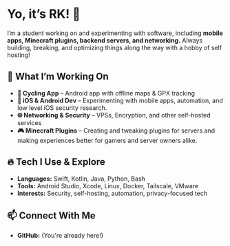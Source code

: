 # Yo, it’s RK!  👋  

I’m a student working on and experimenting with software, including **mobile apps, Minecraft plugins, backend servers, and networking.** Always building, breaking, and optimizing things along the way with a hobby of self hosting!

## 🔧 What I’m Working On  
- **🚴 Cycling App** – Android app with offline maps & GPX tracking  
- **📱 iOS & Android Dev** – Experimenting with mobile apps, automation, and low level iOS security research.  
- **🌐 Networking & Security** – VPSs, Encryption, and other self-hosted services  
- **🎮 Minecraft Plugins** – Creating and tweaking plugins for servers and making experiences better for gamers and server owners alike.

## 🔥 Tech I Use & Explore  
- **Languages:** Swift, Kotlin, Java, Python, Bash  
- **Tools:** Android Studio, Xcode, Linux, Docker, Tailscale, VMware 
- **Interests:** Security, self-hosting, automation, privacy-focused tech  

## 📫 Connect With Me  
- **GitHub:** (You're already here!)  

<!--
**RKDUDE02/RKDUDE02** is a ✨ _special_ ✨ repository because its `README.md` (this file) appears on your GitHub profile.

Here are some ideas to get you started:

- 🔭 I’m currently working on ...
- 🌱 I’m currently learning ...
- 👯 I’m looking to collaborate on ...
- 🤔 I’m looking for help with ...
- 💬 Ask me about ...
- 📫 How to reach me: ...
- 😄 Pronouns: ...
- ⚡ Fun fact: ...
-->
